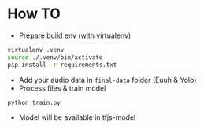 # How TO
* Prepare build env (with virtualenv)
```sh
virtualenv .venv
source ./.venv/bin/activate
pip install -r requirements.txt
```
* Add your audio data in `final-data` folder (Euuh & Yolo)
* Process files & train model
```sh
python train.py
```
* Model will be available in tfjs-model
